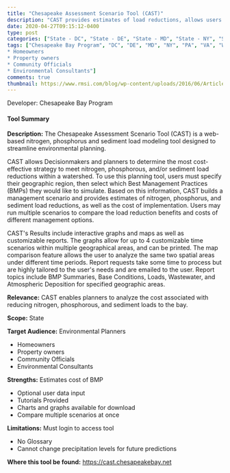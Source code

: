 ```yaml
---
title: "Chesapeake Assessment Scenario Tool (CAST)"
description: "CAST provides estimates of load reductions, allows users to understand which BMPs provide the greatest load reduction benefit, the extent to which these BMPs can be implemented, and the cost of these BMPs."
date: 2020-04-27T09:15:12-0400
type: post
categories: ["State - DC", "State - DE", "State - MD", "State - NY", "State - PA", "State - VA", "State - WV", "view past/current conditions", "view future projections", "options analysis", "citizen science"]
tags: ["Chesapeake Bay Program", "DC", "DE", "MD", "NY", "PA", "VA", "WV", "Chesapeake Bay", "Environmental Planners
* Homeowners
* Property owners
* Community Officials
* Environmental Consultants"]
comments: true
thumbnail: https://www.rmsi.com/blog/wp-content/uploads/2016/06/Article-04.jpg
---
```

Developer: Chesapeake Bay Program

#### Tool Summary
**Description:** The Chesapeake Assessment Scenario Tool (CAST) is a web-based nitrogen, phosphorus and sediment load modeling tool designed to streamline environmental planning. 

CAST allows Decisionmakers and planners to determine the most cost-effective strategy to meet nitrogen, phosphorous, and/or sediment load reductions within a watershed. To use this planning tool, users must specify their geographic region, then select which Best Management Practices (BMPs) they would like to simulate. Based on this information, CAST builds a management scenario and provides estimates of nitrogen, phosphorus, and sediment load reductions, as well as the cost of implementation. Users may run multiple scenarios to compare the load reduction benefits and costs of different management options. 

CAST's Results include interactive graphs and maps as well as customizable reports. The graphs allow for up to 4 customizable time scenarios within multiple geographical areas, and can be printed. The map comparison feature allows the user to analyze the same two spatial areas under different time periods. Report requests take some time to process but are highly tailored to the user's needs and are emailed to the user. Report topics include BMP Summaries, Base Conditions, Loads, Wastewater, and Atmospheric Deposition for specified geographic areas.


**Relevance:** CAST enables planners to analyze the cost associated with reducing nitrogen, phosphorous, and sediment loads to the bay.

**Scope:** State

**Target Audience:** Environmental Planners
* Homeowners
* Property owners
* Community Officials
* Environmental Consultants

**Strengths:** Estimates cost of BMP
* Optional user data input
* Tutorials Provided
* Charts and graphs available for download
* Compare multiple scenarios at once

**Limitations:** Must login to access tool
* No Glossary
* Cannot change precipitation levels for future predictions

**Where this tool be found:** https://cast.chesapeakebay.net

